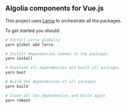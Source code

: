 Algolia components for Vue.js
-----------------------------

This project uses [Lerna](https://github.com/lerna/lerna) to orchestrate all the packages.

To get started you should:

```sh
# Install Lerna globally
yarn global add lerna

# Install dependencies common to the packages
yarn install

# Download all dependencies and build all packages
yarn boot

# Build the dependencies of all packages
yarn build

# Clean all the dependencies and build again
yarn reboot
```
